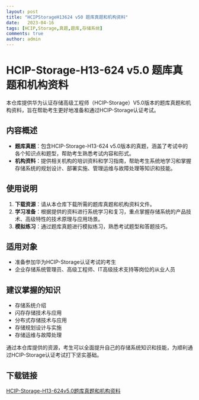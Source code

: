 ```yaml
---
layout: post
title: "HCIPStorageH13624 v50 题库真题和机构资料"
date:   2023-04-16
tags: [HCIP,Storage,真题,题库,存储系统]
comments: true
author: admin
---
```

# HCIP-Storage-H13-624 v5.0 题库真题和机构资料

本仓库提供华为认证存储高级工程师（HCIP-Storage）V5.0版本的题库真题和机构资料，旨在帮助考生更好地准备和通过HCIP-Storage认证考试。

## 内容概述

- **题库真题**：包含HCIP-Storage-H13-624 v5.0版本的真题，涵盖了考试中的各个知识点和题型，帮助考生熟悉考试内容和形式。
- **机构资料**：提供相关机构的培训资料和学习指南，帮助考生系统地学习和掌握存储系统的规划设计、部署实施、管理运维与故障处理等知识和技能。

## 使用说明

1. **下载资源**：请从本仓库下载所需的题库真题和机构资料文件。
2. **学习准备**：根据提供的资料进行系统学习和复习，重点掌握存储系统的产品技术、高级特性的技术原理与应用场景。
3. **模拟练习**：通过题库真题进行模拟练习，熟悉考试题型和答题技巧。

## 适用对象

- 准备参加华为HCIP-Storage认证考试的考生
- 企业存储系统管理员、高级工程师、IT高级技术支持等岗位的从业人员

## 建议掌握的知识

- 存储系统介绍
- 闪存存储技术与应用
- 分布式存储技术与应用
- 存储规划设计与实施
- 存储运维与故障处理

通过本仓库提供的资源，考生可以全面提升自己的存储系统知识和技能，为顺利通过HCIP-Storage认证考试打下坚实基础。

## 下载链接

[HCIP-Storage-H13-624v5.0题库真题和机构资料](https://pan.quark.cn/s/29248026d2b4)